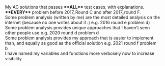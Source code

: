 My AC solutions that passes **\*\*ALL\*\*** test cases, with explanations. <br />
  **\*\*EVERY\*\*** problem before 2017_Round C and after 2017_round F. <br />
Some problem analysis (written by me) are the most detailed analysis on the internet (because no one writes about it :)    e.g. 2016 round e problem d) <br />
Some problem analysis provides unique approaches that I haven't seen other people use    e.g. 2020 round d problem d <br />
Some problem analysis provides my approach that is easier to implement than, and equally as good as the official solution   e.g. 2021 round f problem b <br />
I have named my variables and functions more verbosely now to increase visibility. <br />
